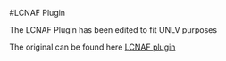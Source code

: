 #LCNAF Plugin

The LCNAF Plugin has been edited to fit UNLV purposes

The original can be found here [LCNAF plugin](https://github.com/archivesspace/archivesspace/tree/master/plugins/lcnaf)